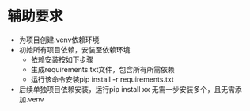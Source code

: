 # 辅助要求
- 为项目创建.venv依赖环境
- 初始所有项目依赖，安装至依赖环境
    - 依赖安装按如下步骤
    - 生成requirements.txt文件，包含所有所需依赖
    - 运行该命令安装pip install -r requirements.txt
- 后续单独项目依赖安装，运行pip install xx  无需一步安装多个，且无需添加.venv